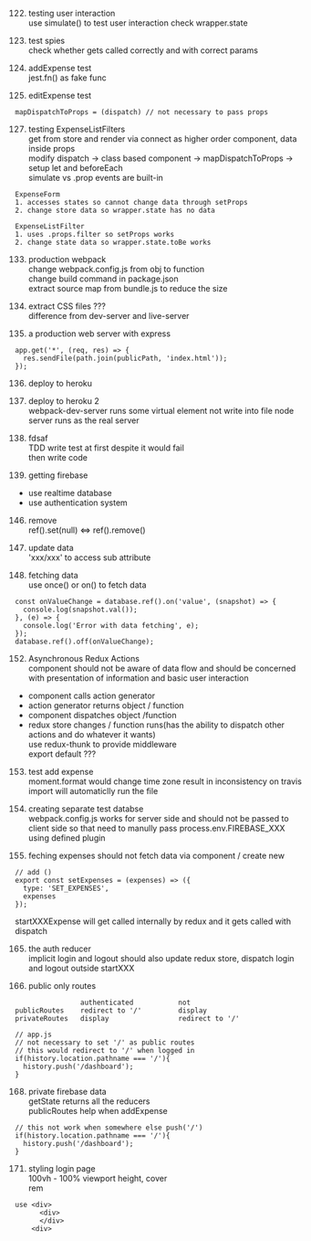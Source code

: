 122. testing user interaction <br>
use simulate() to test user interaction
check wrapper.state

123. test spies <br>
check whether gets called correctly and with correct params

124. addExpense test <br>
jest.fn() as fake func

125. editExpense test <br>
```
mapDispatchToProps = (dispatch) // not necessary to pass props
```
127. testing ExpenseListFilters <br>
get from store and render via connect as higher order component, data inside props <br>
modify dispatch -> class based component -> mapDispatchToProps -> setup let and beforeEach <br>
simulate vs .prop events are built-in
```
ExpenseForm
1. accesses states so cannot change data through setProps
2. change store data so wrapper.state has no data

ExpenseListFilter 
1. uses .props.filter so setProps works
2. change state data so wrapper.state.toBe works
```

133. production webpack <br>
change webpack.config.js from obj to function <br>
change build command in package.json <br>
extract source map from bundle.js to reduce the size 

134. extract CSS files
??? <br>
difference from dev-server and live-server

135. a production web server with express <br>
```
app.get('*', (req, res) => {
  res.sendFile(path.join(publicPath, 'index.html'));
});
```

136. deploy to heroku

137. deploy to heroku 2 <br>
webpack-dev-server runs some virtual element not write into file
node server runs as the real server

138. fdsaf <br>
TDD write test at first despite it would fail <br>
then write code <br>

142. getting firebase
+ use realtime database
+ use authentication system

146. remove <br>
ref().set(null) <=> ref().remove()

147. update data <br>
'xxx/xxx' to access sub attribute

148. fetching data <br>
use once() or on() to fetch data
```
const onValueChange = database.ref().on('value', (snapshot) => {
  console.log(snapshot.val());
}, (e) => {
  console.log('Error with data fetching', e);
});
database.ref().off(onValueChange);
```

152. Asynchronous Redux Actions <br>
component should not be aware of data flow and should be concerned with presentation of information and basic user interaction
+ component calls action generator
+ action generator returns object / function
+ component dispatches object /function
+ redux store changes / function runs(has the ability to dispatch other actions and do whatever it wants)
<br> use redux-thunk to provide middleware
<br> export default ???

153. test add expense 
<br> moment.format would change time zone result in inconsistency on travis
<br> import will automaticlly run the file

155. creating separate test databse
<br> webpack.config.js works for server side and should not be passed to client side so that need to manully pass process.env.FIREBASE_XXX using defined plugin

157. feching expenses
should not fetch data via component / create new 
```
// add ()
export const setExpenses = (expenses) => ({
  type: 'SET_EXPENSES',
  expenses
});
```
startXXXExpense will get called internally by redux and it gets called with dispatch

165. the auth reducer
<br> implicit login and logout should also update redux store, dispatch login and logout outside startXXX 

167. public only routes
```
                authenticated           not
publicRoutes    redirect to '/'         display
privateRoutes   display                 redirect to '/'

// app.js
// not necessary to set '/' as public routes
// this would redirect to '/' when logged in
if(history.location.pathname === '/'){ 
  history.push('/dashboard');
}
```

168. private firebase data
<br> getState returns all the reducers
<br> publicRoutes help when addExpense
```
// this not work when somewhere else push('/')
if(history.location.pathname === '/'){ 
  history.push('/dashboard');
}
```

171. styling login page
<br> 100vh - 100% viewport height, cover
<br> rem
```
use <div>
      <div>
      </div>
    <div>
```